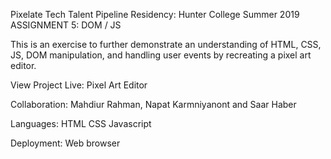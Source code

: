 Pixelate
Tech Talent Pipeline Residency: Hunter College Summer 2019
ASSIGNMENT 5: DOM / JS

This is an exercise to further demonstrate an understanding of HTML, CSS, JS, DOM manipulation, and handling user events by recreating a pixel art editor.

View Project Live: Pixel Art Editor

Collaboration: Mahdiur Rahman, Napat Karmniyanont and Saar Haber

Languages:
HTML
CSS
Javascript

Deployment:
Web browser
